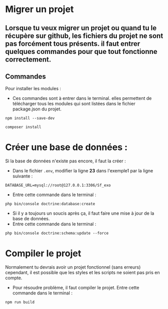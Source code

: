 # Migrer un projet

## Lorsque tu veux migrer un projet ou quand tu le récupère sur github, les fichiers du projet ne sont pas forcément tous présents. il faut entrer quelques commandes pour que tout fonctionne correctement.

## Commandes

Pour installer les modules :
- Ces commandes sont à entrer dans le terminal. elles permettent de télécharger tous les modules qui sont listées dans le fichier package.json du projet.
```
npm install --save-dev
```
```
composer install
```

# Créer une base de données :
Si la base de données n'existe pas encore, il faut la créer :
- Dans le fichier `.env`, modifier la ligne **23** dans l'exemple1 par la ligne suivante :
```
DATABASE_URL=mysql://root@127.0.0.1:3306/Sf_exo
```
- Entre cette commande dans le terminal :
```
php bin/console doctrine:database:create
```

- Si il y a toujours un soucis après ça, il faut faire une mise à jour de la base de données.
- Entre cette commande dans le terminal :
```
php bin/console doctrine:schema:update --force
```

# Compiler le projet

Normalement tu devrais avoir un projet fonctionnel (sans erreurs) cependant, il est possible que les styles et les scripts ne soient pas pris en compte.
- Pour résoudre problème, il faut compiler le projet. Entre cette commande dans le terminal :
```
npm run build
```